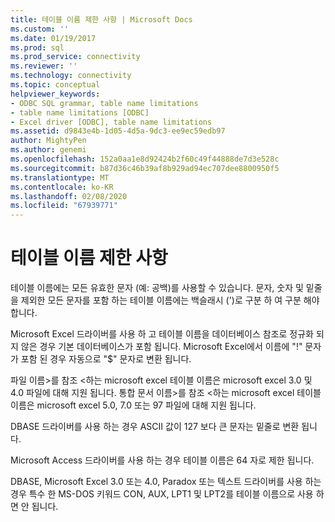 ```yaml
---
title: 테이블 이름 제한 사항 | Microsoft Docs
ms.custom: ''
ms.date: 01/19/2017
ms.prod: sql
ms.prod_service: connectivity
ms.reviewer: ''
ms.technology: connectivity
ms.topic: conceptual
helpviewer_keywords:
- ODBC SQL grammar, table name limitations
- table name limitations [ODBC]
- Excel driver [ODBC], table name limitations
ms.assetid: d9843e4b-1d05-4d5a-9dc3-ee9ec59edb97
author: MightyPen
ms.author: genemi
ms.openlocfilehash: 152a0aa1e8d92424b2f60c49f44888de7d3e528c
ms.sourcegitcommit: b87d36c46b39af8b929ad94ec707dee8800950f5
ms.translationtype: MT
ms.contentlocale: ko-KR
ms.lasthandoff: 02/08/2020
ms.locfileid: "67939771"
---
```

# <a name="table-name-limitations"></a>테이블 이름 제한 사항
테이블 이름에는 모든 유효한 문자 (예: 공백)를 사용할 수 있습니다. 문자, 숫자 및 밑줄을 제외한 모든 문자를 포함 하는 테이블 이름에는 백슬래시 (')로 구분 하 여 구분 해야 합니다.  
  
 Microsoft Excel 드라이버를 사용 하 고 테이블 이름을 데이터베이스 참조로 정규화 되지 않은 경우 기본 데이터베이스가 포함 됩니다. Microsoft Excel에서 이름에 "!" 문자가 포함 된 경우 자동으로 "$" 문자로 변환 됩니다.  
  
 파일 이름>를 참조 \<하는 microsoft excel 테이블 이름은 microsoft excel 3.0 및 4.0 파일에 대해 지원 됩니다. 통합 문서 이름>를 참조 \<하는 microsoft excel 테이블 이름은 microsoft excel 5.0, 7.0 또는 97 파일에 대해 지원 됩니다.  
  
 DBASE 드라이버를 사용 하는 경우 ASCII 값이 127 보다 큰 문자는 밑줄로 변환 됩니다.  
  
 Microsoft Access 드라이버를 사용 하는 경우 테이블 이름은 64 자로 제한 됩니다.  
  
 DBASE, Microsoft Excel 3.0 또는 4.0, Paradox 또는 텍스트 드라이버를 사용 하는 경우 특수 한 MS-DOS 키워드 CON, AUX, LPT1 및 LPT2를 테이블 이름으로 사용 하면 안 됩니다.

